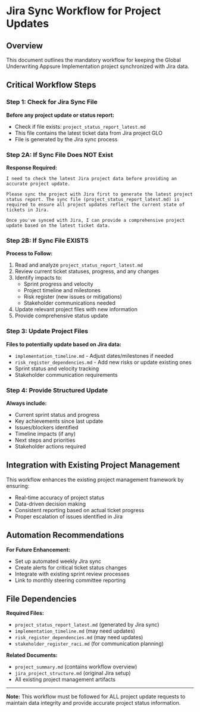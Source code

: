 # Jira Sync Workflow for Project Updates

## Overview
This document outlines the mandatory workflow for keeping the Global Underwriting Appsure Implementation project synchronized with Jira data.

## Critical Workflow Steps

### Step 1: Check for Jira Sync File
**Before any project update or status report:**
- Check if file exists: `project_status_report_latest.md`
- This file contains the latest ticket data from Jira project GLO
- File is generated by the Jira sync process

### Step 2A: If Sync File Does NOT Exist
**Response Required:**
```
I need to check the latest Jira project data before providing an accurate project update. 

Please sync the project with Jira first to generate the latest project status report. The sync file (project_status_report_latest.md) is required to ensure all project updates reflect the current state of tickets in Jira.

Once you've synced with Jira, I can provide a comprehensive project update based on the latest ticket data.
```

### Step 2B: If Sync File EXISTS
**Process to Follow:**
1. Read and analyze `project_status_report_latest.md`
2. Review current ticket statuses, progress, and any changes
3. Identify impacts to:
   - Sprint progress and velocity
   - Project timeline and milestones
   - Risk register (new issues or mitigations)
   - Stakeholder communications needed
4. Update relevant project files with new information
5. Provide comprehensive status update

### Step 3: Update Project Files
**Files to potentially update based on Jira data:**
- `implementation_timeline.md` - Adjust dates/milestones if needed
- `risk_register_dependencies.md` - Add new risks or update existing ones
- Sprint status and velocity tracking
- Stakeholder communication requirements

### Step 4: Provide Structured Update
**Always include:**
- Current sprint status and progress
- Key achievements since last update
- Issues/blockers identified
- Timeline impacts (if any)
- Next steps and priorities
- Stakeholder actions required

## Integration with Existing Project Management

This workflow enhances the existing project management framework by ensuring:
- Real-time accuracy of project status
- Data-driven decision making
- Consistent reporting based on actual ticket progress
- Proper escalation of issues identified in Jira

## Automation Recommendations

**For Future Enhancement:**
- Set up automated weekly Jira sync
- Create alerts for critical ticket status changes
- Integrate with existing sprint review processes
- Link to monthly steering committee reporting

## File Dependencies

**Required Files:**
- `project_status_report_latest.md` (generated by Jira sync)
- `implementation_timeline.md` (may need updates)
- `risk_register_dependencies.md` (may need updates)
- `stakeholder_register_raci.md` (for communication planning)

**Related Documents:**
- `project_summary.md` (contains workflow overview)
- `jira_project_structure.md` (original Jira setup)
- All existing project management artifacts

---

**Note:** This workflow must be followed for ALL project update requests to maintain data integrity and provide accurate project status information.